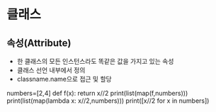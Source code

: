 # 클래스
## 속성(Attribute)
- 한 클래스의 모든 인스턴스라도 똑같은 값을 가지고 있는 속성
- 클래스 선언 내부에서 정의
- classname.name으로 접근 및 할당


numbers=[2,4]
def f(x):
    return x//2
print(list(map(f,numbers)))
print(list(map(lambda x: x//2,numbers)))
print([x//2 for x in numbers])